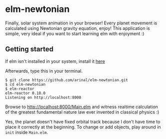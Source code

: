 # elm-newtonian

Finally, solar system animation in your browser! Every planet movement is calculated using Newtonian gravity equation, enjoy!
This application is simple, very ideal if you want to start learning elm with enjoyment :)

## Getting started

If elm isn't installed in your system, install it [here](https://guide.elm-lang.org/install.html)

Afterwards, type this in your terminal.
``` shellsession
$ git clone https://github.com/arinal/elm-newtonian.git
$ cd elm-newtonian
$ elm-reactor
elm-reactor 0.18.0
Listening on http://localhost:8000
```

Browse to [http://localhost:8000/Main.elm](http://localhost:8000/Main.elm) and witness realtime calculation of the greatest fundamental nature law ever invented in classical physics :)

Yes, the planet doesn't have fixed orbital track because I don't have time to place it correctly at the beginning.
To change or add objects, play around in `init` inside `Main.elm`.
